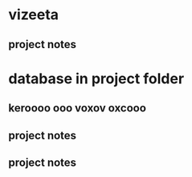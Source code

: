 # vizeeta
## project notes
# database in project folder
## keroooo ooo voxov oxcooo
## project notes
## project notes
